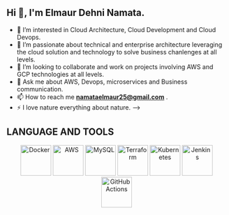 ## Hi 👋, I'm Elmaur Dehni Namata.

- 🔭 I’m interested in Cloud Architecture, Cloud Development and Cloud Devops.
- 🌱 I’m passionate about technical and enterprise architecture leveraging the cloud solution and technology to solve business chanlenges at all levels.
- 👯 I’m looking to collaborate and work on projects involving AWS and GCP technologies at all levels.
- 💬 Ask me about AWS, Devops, microservices and Business communication.
- 📫 How to reach me **namataelmaur25@gmail.com** .
- ⚡ I love nature everything about nature. 
-->
## LANGUAGE AND TOOLS

<p align="center">
  <img title="Docker" alt="Docker" src="https://cdn.jsdelivr.net/gh/devicons/devicon/icons/docker/docker-original.svg" width="70" height="70"/>
  <img title="Amazon Web Services" alt="AWS" src="https://cdn.jsdelivr.net/gh/devicons/devicon/icons/amazonwebservices/amazonwebservices-original.svg" width="70" height="70"/>
  <img title="MySQL" alt="MySQL" src="https://cdn.jsdelivr.net/gh/devicons/devicon/icons/mysql/mysql-original.svg" width="70" height="70"/>
  <img title="Terraform" alt="Terraform" src="https://cdn.jsdelivr.net/gh/devicons/devicon/icons/terraform/terraform-original.svg" width="70" height="70"/>
  <img title="Kubernetes" alt="Kubernetes" src="https://cdn.jsdelivr.net/gh/devicons/devicon/icons/kubernetes/kubernetes-plain.svg" width="70" height="70"/>
  <img title="Jenkins" alt="Jenkins" src="https://cdn.jsdelivr.net/gh/devicons/devicon/icons/jenkins/jenkins-original.svg" width="70" height="70"/>
  <img title="GitHub Actions" alt="GitHub Actions" src="https://avatars.githubusercontent.com/u/44036562?s=200&v=4" width="70" height="70"/>
</p> 

